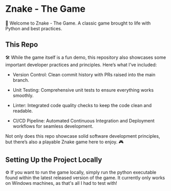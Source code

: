# Znake - The Game
🐍
Welcome to Znake - The Game. A classic game brought to life with Python and best practices.

## This Repo
🛠️
While the game itself is a fun demo, this repository also showcases some important developer practices and principles. Here’s what I’ve included:

- Version Control: Clean commit history with PRs raised into the main branch.

- Unit Testing: Comprehensive unit tests to ensure everything works smoothly.

- Linter: Integrated code quality checks to keep the code clean and readable.

- CI/CD Pipeline: Automated Continuous Integration and Deployment workflows for seamless development.

Not only does this repo showcase solid software development principles, but there’s also a playable Znake game here to enjoy. 🎮

## Setting Up the Project Locally
⚙
If you want to run the game locally, simply run the python executable found within the latest released version of the game.
It currently only works on Windows machines, as that's all I had to test with!
